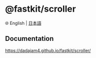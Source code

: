 
# @fastkit/scroller

🌐 English | [日本語](https://github.com/dadajam4/fastkit/blob/main/packages/scroller/README-ja.md)

## Documentation
https://dadajam4.github.io/fastkit/scroller/
